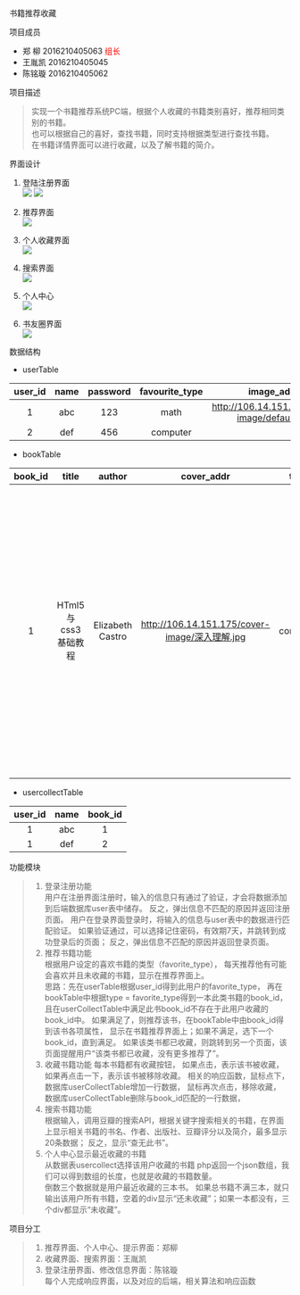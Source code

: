 书籍推荐收藏

项目成员
* 郑 柳 2016210405063
<font color=red face="黑体">组长</font>
* 王胤凯 2016210405045
* 陈铭璇 2016210405062

项目描述
>    实现一个书籍推荐系统PC端，根据个人收藏的书籍类别喜好，推荐相同类别的书籍。</br>
>    也可以根据自己的喜好，查找书籍，同时支持根据类型进行查找书籍。</br>
>    在书籍详情界面可以进行收藏，以及了解书籍的简介。</br>


界面设计

1. 登陆注册界面</br>
![](img/login.jpg)
![](img/register.jpg)

2. 推荐界面</br>
![](img/recomend.PNG)

3. 个人收藏界面</br>
![](img/collect.png)

4. 搜索界面</br>
![](img/search.png)

5. 个人中心</br>
![](img/usercenter.PNG)

5. 书友圈界面</br>
![](img/circle.jpg)


数据结构

* userTable

| user_id  | name    | password | favourite_type |                  image_addr                  | 
| :------: | :-----: | :------: | :------------: | :------------------------------------------: |
| 1        | abc     |    123   |    math        | http://106.14.151.175/user-image/default.jpg |
| 2        | def     |    456   |    computer    |                                              |

* bookTable

| book_id   | title              | author           |cover_addr                                     | type     |   grade    | intro                                                                          |
|:---------:| :-----------------:| :--------------: |:--------------------------------------------: | :-------:| :--------: | :-----------------------------------------------------------------------------: |
| 1         | HTml5与css3基础教程 | Elizabeth Castro | http://106.14.151.175/cover-image/深入理解.jpg | computer | 9.0        | 讲解html和css入门知识的经典畅销书，全面系统的讲解html5和css的基础知识以及实际运用技术 |
* usercollectTable

| user_id | name | book_id |
| :-----: | :--: | :-----: |
| 1       | abc  | 1       |
| 1       | def  | 2       |

功能模块
>    1. 登录注册功能</br>
>    用户在注册界面注册时，输入的信息只有通过了验证，才会将数据添加到后端数据库user表中储存。
>    反之，弹出信息不匹配的原因并返回注册页面。
>    用户在登录界面登录时，将输入的信息与user表中的数据进行匹配验证。
>    如果验证通过，可以选择记住密码，有效期7天，并跳转到成功登录后的页面；
>    反之，弹出信息不匹配的原因并返回登录页面。
>    2. 推荐书籍功能</br>
>    根据用户设定的喜欢书籍的类型（favorite_type），
>    每天推荐他有可能会喜欢并且未收藏的书籍，显示在推荐界面上。</br>
>    思路：先在userTable根据user_id得到此用户的favorite_type，
>    再在bookTable中根据type = favorite_type得到一本此类书籍的book_id，
>    且在userCollectTable中满足此书book_id不存在于此用户收藏的book_id中。
>    如果满足了，则推荐该书，在bookTable中由book_id得到该书各项属性，
>    显示在书籍推荐界面上；如果不满足，选下一个book_id，直到满足。
>    如果该类书都已收藏，则跳转到另一个页面，该页面提醒用户“该类书都已收藏，没有更多推荐了”。
>    3. 收藏书籍功能
>    每本书籍都有收藏按钮，
>    如果点击，表示该书被收藏，
>    如果再点击一下，表示该书被移除收藏。
>    相关的响应函数，鼠标点下，数据库userCollectTable增加一行数据，
>    鼠标再次点击，移除收藏，
>    数据库userCollectTable删除与book_id匹配的一行数据，
>    4. 搜索书籍功能</br>
>    根据输入，调用豆瓣的搜索API，根据关键字搜索相关的书籍，在界面上显示相关书籍的书名、作者、出版社、豆瓣评分以及简介，最多显示20条数据；
>    反之，显示“查无此书”。
>    5. 个人中心显示最近收藏的书籍</br>
>    从数据表usercollect选择该用户收藏的书籍
>    php返回一个json数组，我们可以得到数组的长度，也就是收藏的书籍数量。</br>
>    倒数三个数据就是用户最近收藏的三本书。
>    如果总书籍不满三本，就只输出该用户所有书籍，空着的div显示“还未收藏”；如果一本都没有，三个div都显示“未收藏”。





项目分工
>    1. 推荐界面、个人中心、提示界面：郑柳
>    2. 收藏界面、搜索界面：王胤凯
>    3. 登录注册界面、修改信息界面：陈铭璇 </br>
>    每个人完成响应界面，以及对应的后端，相关算法和响应函数
